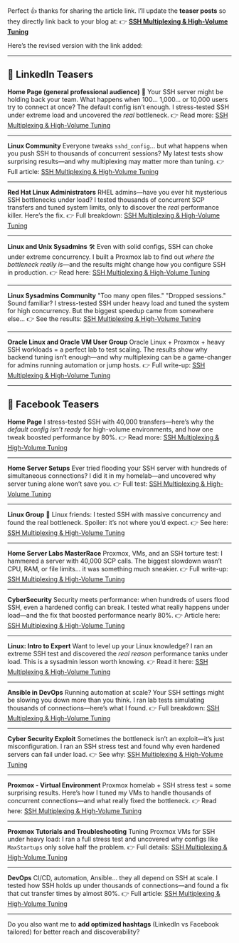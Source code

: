 Perfect 👍 thanks for sharing the article link. I’ll update the **teaser posts** so they directly link back to your blog at:
👉 **[SSH Multiplexing & High-Volume Tuning](https://richard-sebos.github.io/sebostechnology/posts/SSH-High-Vol/)**

Here’s the revised version with the link added:

---

## 🔹 LinkedIn Teasers

**Home Page (general professional audience)**
🚀 Your SSH server might be holding back your team. What happens when 100… 1,000… or 10,000 users try to connect at once? The default config isn’t enough. I stress-tested SSH under extreme load and uncovered the *real* bottleneck.
👉 Read more: [SSH Multiplexing & High-Volume Tuning](https://richard-sebos.github.io/sebostechnology/posts/SSH-High-Vol/)

---

**Linux Community**
Everyone tweaks `sshd_config`… but what happens when you push SSH to thousands of concurrent sessions? My latest tests show surprising results—and why multiplexing may matter more than tuning.
👉 Full article: [SSH Multiplexing & High-Volume Tuning](https://richard-sebos.github.io/sebostechnology/posts/SSH-High-Vol/)

---

**Red Hat Linux Administrators**
RHEL admins—have you ever hit mysterious SSH bottlenecks under load? I tested thousands of concurrent SCP transfers and tuned system limits, only to discover the *real* performance killer. Here’s the fix.
👉 Full breakdown: [SSH Multiplexing & High-Volume Tuning](https://richard-sebos.github.io/sebostechnology/posts/SSH-High-Vol/)

---

**Linux and Unix Sysadmins**
🛠 Even with solid configs, SSH can choke under extreme concurrency. I built a Proxmox lab to find out *where the bottleneck really is*—and the results might change how you configure SSH in production.
👉 Read here: [SSH Multiplexing & High-Volume Tuning](https://richard-sebos.github.io/sebostechnology/posts/SSH-High-Vol/)

---

**Linux Sysadmins Community**
"Too many open files." "Dropped sessions." Sound familiar? I stress-tested SSH under heavy load and tuned the system for high concurrency. But the biggest speedup came from somewhere else…
👉 See the results: [SSH Multiplexing & High-Volume Tuning](https://richard-sebos.github.io/sebostechnology/posts/SSH-High-Vol/)

---

**Oracle Linux and Oracle VM User Group**
Oracle Linux + Proxmox + heavy SSH workloads = a perfect lab to test scaling. The results show why backend tuning isn’t enough—and why multiplexing can be a game-changer for admins running automation or jump hosts.
👉 Full write-up: [SSH Multiplexing & High-Volume Tuning](https://richard-sebos.github.io/sebostechnology/posts/SSH-High-Vol/)

---

## 🔹 Facebook Teasers

**Home Page**
I stress-tested SSH with 40,000 transfers—here’s why the *default config isn’t ready* for high-volume environments, and how one tweak boosted performance by 80%.
👉 Read more: [SSH Multiplexing & High-Volume Tuning](https://richard-sebos.github.io/sebostechnology/posts/SSH-High-Vol/)

---

**Home Server Setups**
Ever tried flooding your SSH server with hundreds of simultaneous connections? I did it in my homelab—and uncovered why server tuning alone won’t save you.
👉 Full test: [SSH Multiplexing & High-Volume Tuning](https://richard-sebos.github.io/sebostechnology/posts/SSH-High-Vol/)

---

**Linux Group**
🐧 Linux friends: I tested SSH with massive concurrency and found the real bottleneck. Spoiler: it’s not where you’d expect.
👉 See here: [SSH Multiplexing & High-Volume Tuning](https://richard-sebos.github.io/sebostechnology/posts/SSH-High-Vol/)

---

**Home Server Labs MasterRace**
Proxmox, VMs, and an SSH torture test: I hammered a server with 40,000 SCP calls. The biggest slowdown wasn’t CPU, RAM, or file limits… it was something much sneakier.
👉 Full write-up: [SSH Multiplexing & High-Volume Tuning](https://richard-sebos.github.io/sebostechnology/posts/SSH-High-Vol/)

---

**CyberSecurity**
Security meets performance: when hundreds of users flood SSH, even a hardened config can break. I tested what really happens under load—and the fix that boosted performance nearly 80%.
👉 Article here: [SSH Multiplexing & High-Volume Tuning](https://richard-sebos.github.io/sebostechnology/posts/SSH-Multiplex/)

---

**Linux: Intro to Expert**
Want to level up your Linux knowledge? I ran an extreme SSH test and discovered the *real reason* performance tanks under load. This is a sysadmin lesson worth knowing.
👉 Read it here: [SSH Multiplexing & High-Volume Tuning](https://richard-sebos.github.io/sebostechnology/posts/SSH-High-Vol/)

---

**Ansible in DevOps**
Running automation at scale? Your SSH settings might be slowing you down more than you think. I ran lab tests simulating thousands of connections—here’s what I found.
👉 Full breakdown: [SSH Multiplexing & High-Volume Tuning](https://richard-sebos.github.io/sebostechnology/posts/SSH-High-Vol/)

---

**Cyber Security Exploit**
Sometimes the bottleneck isn’t an exploit—it’s just misconfiguration. I ran an SSH stress test and found why even hardened servers can fail under load.
👉 See why: [SSH Multiplexing & High-Volume Tuning](https://richard-sebos.github.io/sebostechnology/posts/SSH-High-Vol/)

---

**Proxmox - Virtual Environment**
Proxmox homelab + SSH stress test = some surprising results. Here’s how I tuned my VMs to handle thousands of concurrent connections—and what really fixed the bottleneck.
👉 Read here: [SSH Multiplexing & High-Volume Tuning](https://richard-sebos.github.io/sebostechnology/posts/SSH-High-Vol/)

---

**Proxmox Tutorials and Troubleshooting**
Tuning Proxmox VMs for SSH under heavy load: I ran a full stress test and uncovered why configs like `MaxStartups` only solve half the problem.
👉 Full details: [SSH Multiplexing & High-Volume Tuning](https://richard-sebos.github.io/sebostechnology/posts/SSH-High-Vol/)

---

**DevOps**
CI/CD, automation, Ansible… they all depend on SSH at scale. I tested how SSH holds up under thousands of connections—and found a fix that cut transfer times by almost 80%.
👉 Full article: [SSH Multiplexing & High-Volume Tuning](https://richard-sebos.github.io/sebostechnology/posts/SSH-High-Vol/)

---

Do you also want me to **add optimized hashtags** (LinkedIn vs Facebook tailored) for better reach and discoverability?
